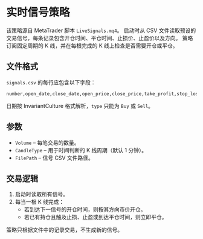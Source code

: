 # 实时信号策略

该策略源自 MetaTrader 脚本 `LiveSignals.mq4`。
启动时从 CSV 文件读取预设的交易信号，每条记录包含开仓时间、平仓时间、止损价、止盈价以及方向。
策略订阅固定周期的 K 线，并在每根完成的 K 线上检查是否需要开仓或平仓。

## 文件格式

`signals.csv` 的每行应包含以下字段：

```
number,open_date,close_date,open_price,close_price,take_profit,stop_loss,type,symbol
```

日期按 InvariantCulture 格式解析，`type` 只能为 `Buy` 或 `Sell`。

## 参数

- `Volume` – 每笔交易的数量。
- `CandleType` – 用于时间判断的 K 线周期（默认 1 分钟）。
- `FilePath` – 信号 CSV 文件路径。

## 交易逻辑

1. 启动时读取所有信号。
2. 每当一根 K 线完成：
   - 若到达下一信号的开仓时间，则按其方向市价开仓。
   - 若已有持仓且触及止损、止盈或到达平仓时间，则立即平仓。

策略只根据文件中的记录交易，不生成新的信号。

